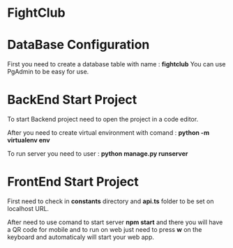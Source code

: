 # FightClub

# DataBase Configuration
First you need to create a database table with name : **fightclub**
You can use PgAdmin to be easy for use.

# BackEnd Start Project 

To start Backend project need to open the project in a code editor.

After you need to create virtual environment with comand : **python -m virtualenv env**

To run server you need to user : **python manage.py runserver** 

# FrontEnd Start Project

First need to check in **constants** directory and **api.ts** folder to be set on localhost URL.

After need to use comand to start server **npm start** and there you will have a QR code for mobile and to run on web just need to press **w** on the keyboard and automaticaly will start your web app. 


